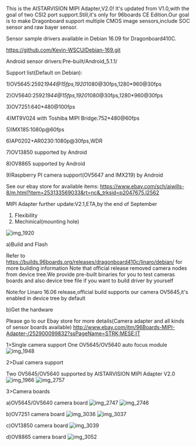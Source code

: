 This is the AISTARVISION MIPI Adapter,V2.0! It's updated from V1.0,with the goal of two CSI2 port support.Still,it's only for 96boards CE Edition.Our goal is to make Dragonboard support multiple CMOS image sensors,include SOC sensor and raw bayer sensor.

Sensor sample drivers available in Debian 16.09 for Dragonboard410C.

https://github.com/Kevin-WSCU/Debian-169.git

Android sensor drivers:Pre-built/Android_5.1.1/ 

Support list(Default on Debian):

1)OV5645:2592*1944@15fps,1920*1080@30fps,1280*960@30fps

2)OV5640:2592*1944@15fps,1920*1080@30fps,1280*960@30fps

3)OV7251:640*480@100fps

4)MT9V024 with Toshiba MIPI Bridge:752*480@60fps

5)IMX185:1080p@60fps

6)AP0202+AR0230:1080p@30fps,WDR

7)OV13850 supported by Android

8)OV8865 supported by Android

9)Raspberry PI camera support(OV5647 and IMX219) by Android

See our ebay store for available items:
https://www.ebay.com/sch/aiwills-8/m.html?item=253133569033&rt=nc&_trksid=p2047675.l2562


MIPI Adapter further update:V2.1,ETA,by the end of September

1) Flexibility
2) Mechinical(mounting hole)
  
  


![img_1920](https://cloud.githubusercontent.com/assets/22780075/25014460/b3ec0d7c-202c-11e7-958e-fe873ddf64c9.JPG)

a)Build and Flash

Refer to https://builds.96boards.org/releases/dragonboard410c/linaro/debian/  for more building information      Note that official release removed camera nodes from device tree.We provide pre-built binaries for you to test cameras boards and also device tree file if you want to build driver by yourself

Note:for Linaro 16.06 release,official build supports our camera OV5645,it's enabled in device tree by default

b)Get the hardware

Please go to our Ebay store for more details(Camera adapter and all kinds of sensor boards available)
http://www.ebay.com/itm/96Boards-MIPI-Adapter-/252900099832?ssPageName=STRK:MESE:IT

1>Single camera support
One OV5645/OV5640 auto focus module
![img_1948](https://cloud.githubusercontent.com/assets/22780075/24592272/728c99a8-17c8-11e7-880a-757cf84d0f45.jpg)

2>Dual camera support

Two OV5645/OV5640 supported by AISTARVISION MIPI Adapter V2.0
![img_1966](https://cloud.githubusercontent.com/assets/22780075/24592212/ca0ae0e6-17c7-11e7-9c82-a632147f91d1.jpg)
![img_2757](https://user-images.githubusercontent.com/22780075/33484871-1995d09e-d659-11e7-8f82-563af56a1372.jpg)

3>Camera boards

a)OV5645/OV5640 camera board
![img_2747](https://user-images.githubusercontent.com/22780075/33484778-9c73a5dc-d658-11e7-9f1c-f6b713015260.jpg)
![img_2746](https://user-images.githubusercontent.com/22780075/33484779-9c8bbb90-d658-11e7-8e22-62d090da26c8.jpg)

b)OV7251 camera board
![img_3036](https://user-images.githubusercontent.com/22780075/33484593-d48f9d6e-d657-11e7-8bc2-e95f7a55fa2a.jpg)
![img_3037](https://user-images.githubusercontent.com/22780075/33484594-d4a70c06-d657-11e7-93d9-1b4a8538450b.jpg)

c)OV13850 camera board
![img_3039](https://user-images.githubusercontent.com/22780075/33484595-d4bf315a-d657-11e7-8fdb-7c5f24f72d27.jpg)

d)OV8865 camera board
![img_3052](https://user-images.githubusercontent.com/22780075/33484596-d4d4db5e-d657-11e7-8e8b-168b933aff2a.jpg)

